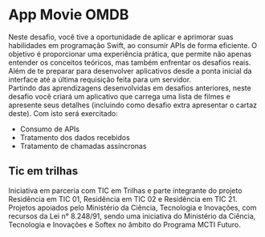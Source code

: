 # App Movie OMDB

Neste desafio, você tive a oportunidade de aplicar e aprimorar suas habilidades em programação Swift, ao consumir APIs de forma eficiente. 
O objetivo é proporcionar uma experiência prática, que permite não apenas entender os conceitos teóricos, mas também enfrentar os desafios reais.
Além de te preparar para desenvolver aplicativos desde a ponta inicial da interface até a última requisição feita para um servidor.    
Partindo das aprendizagens desenvolvidas em desafios anteriores, neste desafio você criará um aplicativo que carrega uma lista de filmes 
e apresente seus detalhes (incluindo como desafio extra apresentar o cartaz deste). Com isto será exercitado:  

- Consumo de APIs  
- Tratamento dos dados recebidos   
- Tratamento de chamadas assíncronas

## Tic em trilhas
<p>Iniciativa em parceria com TIC em Trilhas e parte integrante do projeto Residência em TIC 01, Residência em TIC 02 e Residência em TIC 21. Projetos apoiados pelo Ministério da Ciência, Tecnologia e Inovações, com recursos da Lei n° 8.248/91, sendo uma iniciativa do Ministério da Ciência, Tecnologia e Inovações e Softex no âmbito do Programa MCTI Futuro.</p>
